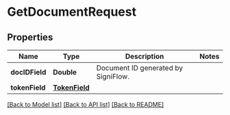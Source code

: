 # GetDocumentRequest

## Properties
Name | Type | Description | Notes
------------ | ------------- | ------------- | -------------
**docIDField** | **Double** | Document ID generated by SigniFlow. | 
**tokenField** | [**TokenField**](TokenField.md) |  | 

[[Back to Model list]](../README.md#documentation-for-models) [[Back to API list]](../README.md#documentation-for-api-endpoints) [[Back to README]](../README.md)


